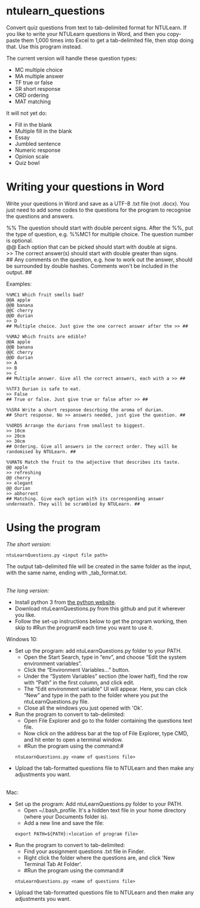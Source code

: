 # ntulearn_questions
Convert quiz questions from text to tab-delimited format for NTULearn.
If you like to write your NTULearn questions in Word, and then you copy-paste them 1,000 times into Excel to get a tab-delimited file, then stop doing that. Use this program instead.

The current version will handle these question types:
- MC multiple choice
- MA multiple answer
- TF true or false
- SR short response
- ORD ordering
- MAT matching

It will not yet do:
- Fill in the blank
- Multiple fill in the blank
- Essay 
- Jumbled sentence
- Numeric response
- Opinion scale
- Quiz bowl


# Writing your questions in Word #

Write your questions in Word and save as a UTF-8 .txt file (not .docx). You just need to add some codes to the questions for the program to recognise the questions and answers.

\%\% The question should start with double percent signs. After the %%, put the type of question, e.g. %%MC1 for multiple choice. The question number is optional.  
\@\@ Each option that can be picked should start with double at signs.  
\>\> The correct answer(s) should start with double greater than signs.  
\#\# Any comments on the question, e.g. how to work out the answer, should be surrounded by double hashes. Comments won't be included in the output. ##

Examples:

```
%%MC1 Which fruit smells bad?
@@A apple
@@B banana
@@C cherry
@@D durian
>> D
## Multiple choice. Just give the one correct answer after the >> ##

%%MA2 Which fruits are edible?
@@A apple
@@B banana
@@C cherry
@@D durian
>> A
>> B
>> C
## Multiple answer. Give all the correct answers, each with a >> ##

%%TF3 Durian is safe to eat.
>> False
## True or false. Just give true or false after >> ##

%%SR4 Write a short response descrbing the aroma of durian.
## Short response. No >> answers needed, just give the question. ##

%%ORD5 Arrange the durians from smallest to biggest.
>> 10cm
>> 20cm
>> 30cm
## Ordering. Give all answers in the correct order. They will be randomised by NTULearn. ##

%%MAT6 Match the fruit to the adjective that describes its taste.
@@ apple
>> refreshing
@@ cherry
>> elegant
@@ durian
>> abhorrent
## Matching. Give each option with its corresponding answer underneath. They will be scrambled by NTULearn. ##
```


# Using the program #

_The short version:_

```ntuLearnQuestions.py <input file path>```

The output tab-delimited file will be created in the same folder as the input, with the same name, ending with \_tab_format.txt.  
<br/>

_The long version:_

- Install python 3 from [the python website](https://www.python.org/downloads/).
- Download ntuLearnQuestions.py from this github and put it wherever you like.
- Follow the set-up instructions below to get the program working, then skip to #Run the program# each time you want to use it.

Windows 10:
- Set up the program: add ntuLearnQuestions.py folder to your PATH.
  - Open the Start Search, type in “env”, and choose “Edit the system environment variables”.
  - Click the “Environment Variables…” button.
  - Under the “System Variables” section (the lower half), find the row with “Path” in the first column, and click edit.
  - The “Edit environment variable” UI will appear. Here, you can click “New” and type in the path to the folder where you put the ntuLearnQuestions.py file.
  - Close all the windows you just opened with 'Ok'.
- Run the program to convert to tab-delimited:
  - Open File Explorer and go to the folder containing the questions text file.
  - Now click on the address bar at the top of File Explorer, type CMD, and hit enter to open a terminal window.
  - #Run the program using the command:#
  ```
  ntuLearnQuestions.py <name of questions file>
  ```
- Upload the tab-formatted questions file to NTULearn and then make any adjustments you want.

<br/>
Mac:

- Set up the program: Add ntuLearnQuestions.py folder to your PATH.
  - Open ~/.bash_profile. It's a hidden text file in your home directory (where your Documents folder is).
  - Add a new line and save the file:
  ```
  export PATH=${PATH}:<location of program file>
  ```
- Run the program to convert to tab-delimited:
  - Find your assignment questions .txt file in Finder.
  - Right click the folder where the questions are, and click 'New Terminal Tab At Folder'.
  - #Run the program using the command:#
  ```
  ntuLearnQuestions.py <name of questions file>
  ```
- Upload the tab-formatted questions file to NTULearn and then make any adjustments you want.
